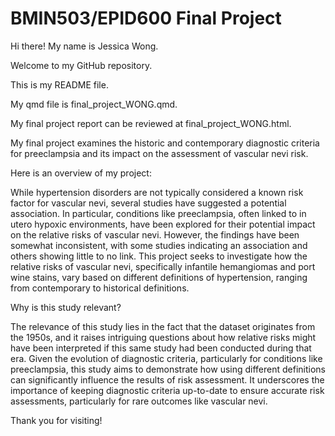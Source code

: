 # BMIN503/EPID600 Final Project

Hi there! My name is Jessica Wong. 

Welcome to my GitHub repository. 

This is my README file.

My qmd file is final_project_WONG.qmd.

My final project report can be reviewed at final_project_WONG.html.

My final project examines the historic and contemporary diagnostic criteria for preeclampsia and its impact on the assessment of vascular nevi risk.

Here is an overview of my project:

While hypertension disorders are not typically considered a known risk factor for vascular nevi, several studies have suggested a potential association. In particular, conditions like preeclampsia, often linked to in utero hypoxic environments, have been explored for their potential impact on the relative risks of vascular nevi. However, the findings have been somewhat inconsistent, with some studies indicating an association and others showing little to no link. This project seeks to investigate how the relative risks of vascular nevi, specifically infantile hemangiomas and port wine stains, vary based on different definitions of hypertension, ranging from contemporary to historical definitions. 

Why is this study relevant?

The relevance of this study lies in the fact that the dataset originates from the 1950s, and it raises intriguing questions about how relative risks might have been interpreted if this same study had been conducted during that era. Given the evolution of diagnostic criteria, particularly for conditions like preeclampsia, this study aims to demonstrate how using different definitions can significantly influence the results of risk assessment. It underscores the importance of keeping diagnostic criteria up-to-date to ensure accurate risk assessments, particularly for rare outcomes like vascular nevi.

Thank you for visiting!
